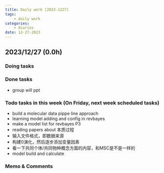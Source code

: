 ```yaml
---
title: Daily work [2023-1227]
tags:
	- daily work
categories:
	- diaries
date: 12-27-2023
---
```

## 2023/12/27 (0.0h)
### Doing tasks

### Done tasks
- group will ppt

### Todo tasks in this week (On Friday, next week scheduled tasks)
- build a molecular data pippe line approach
- learning model adding and config in revbayes
- make a model list for revbayes P3
- reading papers about 本质过程
- 输入文件格式，即数据来源
- 构建0演化，然后逐步添加变量因素
- 看一下共同个体/共同物种概念方面的内容，和MSC是不是一样的
- model build and calculate

### Memo & Comments


